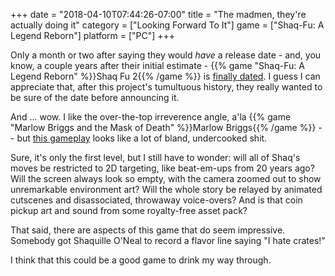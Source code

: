 +++
date = "2018-04-10T07:44:26-07:00"
title = "The madmen, they're actually doing it"
category = ["Looking Forward To It"]
game = ["Shaq-Fu: A Legend Reborn"]
platform = ["PC"]
+++

Only a month or two after saying they would <i>have</i> a release date - and, you know, a couple years after their initial estimate - {{% game "Shaq-Fu: A Legend Reborn" %}}Shaq Fu 2{{% /game %}} is <a href="https://www.youtube.com/watch?v=sRZFqQFuaGg">finally dated</a>.  I guess I can appreciate that, after this project's tumultuous history, they really wanted to be sure of the date before announcing it.

And ... wow.  I like the over-the-top irreverence angle, a'la {{% game "Marlow Briggs and the Mask of Death" %}}Marlow Briggs{{% /game %}} -- but <a href="https://www.youtube.com/watch?v=cwSjwzJbFnY">this gameplay</a> looks like a lot of bland, undercooked shit.

Sure, it's only the first level, but I still have to wonder: will all of Shaq's moves be restricted to 2D targeting, like beat-em-ups from 20 years ago?  Will the screen always look so empty, with the camera zoomed out to show unremarkable environment art?  Will the whole story be relayed by animated cutscenes and disassociated, throwaway voice-overs?  And is that coin pickup art and sound from some royalty-free asset pack?

That said, there are aspects of this game that do seem impressive.  Somebody got Shaquille O'Neal to record a flavor line saying "I hate crates!"

I think that this could be a good game to drink my way through.
